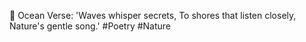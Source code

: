 🌊 Ocean Verse:
'Waves whisper secrets,
To shores that listen closely,
Nature's gentle song.' #Poetry #Nature